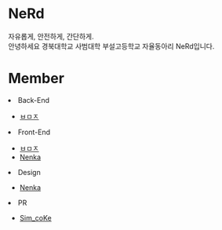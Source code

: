 <h1>NeRd</h1>
자유롭게, 안전하게, 간단하게.<br />
안녕하세요 경북대학교 사범대학 부설고등학교 자율동아리 NeRd입니다.

<h1>Member</h1>
<li>Back-End</li>
<ul>
<li><a href="https://github.com/name0825">ㅂㅁㅈ</a></il>
</ul>

<li>Front-End</li>
<ul><li><a href="https://github.com/name0825">ㅂㅁㅈ</a></il>
<li><a href="https://github.com/NenkaLab">Nenka</a></li>
</ul>

<li>Design</li>
<ul>
<li><a href="https://github.com/NenkaLab">Nenka</a></li>
</ul>

<li>PR</li>
<ul>
<li><a href="https://github.com/kmj041210">Sim_coKe</a></li>
